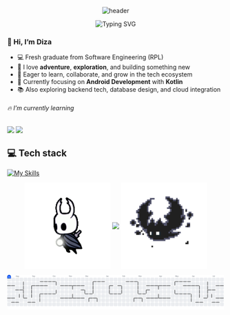 <!-- ![header](header/header.gif) -->
<p align="center">
  <img src="header/header.gif" alt="header" />
</p>

<p align="center">
  <img src="https://readme-typing-svg.demolab.com?font=Fira+Code&pause=1000&center=true&width=435&lines=Exploring+Code+like+an+Adventure!;Android+Dev+%7C+Open+to+Collaborate+%7C+Growth+Mindset" alt="Typing SVG" />
</p>

### 👋 Hi, I’m **Diza**

- 💻 Fresh graduate from Software Engineering (RPL)
- 🧭 I love **adventure**, **exploration**, and building something new
- 🚀 Eager to learn, collaborate, and grow in the tech ecosystem
- 🎯 Currently focusing on **Android Development** with **Kotlin**
- 📚 Also exploring backend tech, database design, and cloud integration

<!--
**axolotlops/axolotlops** is a ✨ _special_ ✨ repository because its `README.md` (this file) appears on your GitHub profile.

Here are some ideas to get you started:

- 🔭 I’m currently working on ...
- 🌱 I’m currently learning ...
- 👯 I’m looking to collaborate on ...
- 🤔 I’m looking for help with ...
- 💬 Ask me about ...
- 📫 How to reach me: ...
- 😄 Pronouns: ...
- ⚡ Fun fact: ...
-->

###### 🔥 I’m currently learning

<img src="https://img.shields.io/badge/JavaScript-323330?style=for-the-badge&logo=javascript&logoColor=F7DF1E" /> <img src="https://img.shields.io/badge/Laravel-FF2D20?style=for-the-badge&logo=laravel&logoColor=white" />

## 💻 Tech stack

[![My Skills](https://skillicons.dev/icons?i=html,css,kotlin,figma,php,androidstudio,vscode,windows,mysql,firebase&perline=10)](https://skillicons.dev)
<br>

<p align="center">
  <img src="img/left.gif" width="200" style="vertical-align: middle;" />
  <img src="https://nirzak-streak-stats.vercel.app/?user=owlopsss&theme=dark&hide_border=false" width="400" style="vertical-align: middle;" />
  <img src="img/right.gif" width="200" style="vertical-align: middle;" />
</p>

<picture>
  <source media="(prefers-color-scheme: dark)" srcset="https://raw.githubusercontent.com/axolotlops/axolotlops/output/pacman-contribution-graph-dark.svg">
  <source media="(prefers-color-scheme: light)" srcset="https://raw.githubusercontent.com/axolotlops/axolotlops/output/pacman-contribution-graph.svg">
  <img alt="pacman contribution graph" src="https://raw.githubusercontent.com/axolotlops/axolotlops/output/pacman-contribution-graph.svg">
</picture>
